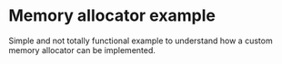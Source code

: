 # Memory allocator example

Simple and not totally functional example to understand how a custom memory allocator can be implemented.
